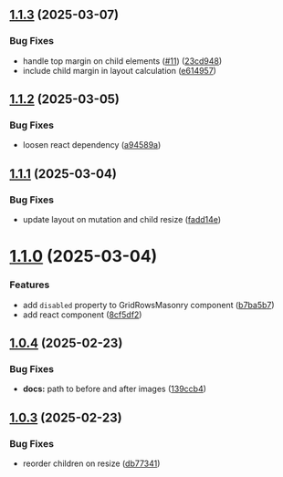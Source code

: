 ## [1.1.3](https://github.com/bartram/grid-rows-masonry/compare/v1.1.2...v1.1.3) (2025-03-07)


### Bug Fixes

* handle top margin on child elements ([#11](https://github.com/bartram/grid-rows-masonry/issues/11)) ([23cd948](https://github.com/bartram/grid-rows-masonry/commit/23cd9489e104a591910bb5ac30f695b015447655))
* include child margin in layout calculation ([e614957](https://github.com/bartram/grid-rows-masonry/commit/e61495786053e01e7bfd6b83428a0b60f5568026))

## [1.1.2](https://github.com/bartram/grid-rows-masonry/compare/v1.1.1...v1.1.2) (2025-03-05)


### Bug Fixes

* loosen react dependency ([a94589a](https://github.com/bartram/grid-rows-masonry/commit/a94589a48da819c3cc9e7d9589287692f3b05598))

## [1.1.1](https://github.com/bartram/grid-rows-masonry/compare/v1.1.0...v1.1.1) (2025-03-04)


### Bug Fixes

* update layout on mutation and child resize ([fadd14e](https://github.com/bartram/grid-rows-masonry/commit/fadd14e7d0bafe3d31055f96be484bc27c3386a4))

# [1.1.0](https://github.com/bartram/grid-rows-masonry/compare/v1.0.4...v1.1.0) (2025-03-04)


### Features

* add `disabled` property to GridRowsMasonry component ([b7ba5b7](https://github.com/bartram/grid-rows-masonry/commit/b7ba5b7e4e283e36d2740b8ec85897d715bda757))
* add react component ([8cf5df2](https://github.com/bartram/grid-rows-masonry/commit/8cf5df22dfc7ebe5f05ebf5486ced08cdc74e343))

## [1.0.4](https://github.com/bartram/grid-rows-masonry/compare/v1.0.3...v1.0.4) (2025-02-23)


### Bug Fixes

* **docs:** path to before and after images ([139ccb4](https://github.com/bartram/grid-rows-masonry/commit/139ccb4e643a448030e4b4cd6d2f969a3e8b100f))

## [1.0.3](https://github.com/bartram/grid-rows-masonry/compare/v1.0.2...v1.0.3) (2025-02-23)


### Bug Fixes

* reorder children on resize ([db77341](https://github.com/bartram/grid-rows-masonry/commit/db77341c5d77068eb1bd965e163dfe88472a9860))

